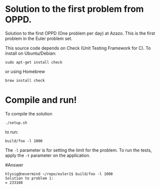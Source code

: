 # Solution to the first problem from OPPD.

Solution to the first OPPD (One problem per day) at Azazo. This is the first problem in the Euler problem set.

This source code depends on Check (Unit Testing Framework for C).
To install on Ubuntu/Debian:

    sudo apt-get install check

or using Homebrew

    brew install check


# Compile and run!
To compile the solution

    ./setup.sh

to run:

    build/foo -l 1000

The `-l` parameter is for setting the limit for the problem.
To run the tests, apply the `-t` parameter on the application.


#Answer
    
    hlysig@nevermind ~/repo/euler1$ build/foo -l 1000
    Solution to problem 1:
    = 233168

